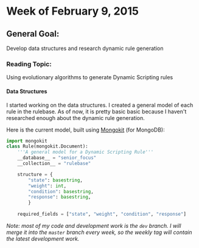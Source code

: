 # Week of February 9, 2015

## General Goal: 
Develop data structures and research dynamic rule generation

### Reading Topic: 
Using evolutionary algorithms to generate Dynamic Scripting rules

#### Data Structures
I started working on the data structures. I created a general model of each rule in the rulebase.
As of now, it is pretty basic basic because I haven't researched enough about the dynamic rule generation.

Here is the current model, built using [Mongokit](https://github.com/namlook/mongokit/wiki) (for MongoDB):

```python
import mongokit
class Rule(mongokit.Document):
	'''A general model for a Dynamic Scripting Rule'''
	__database__ = "senior_focus"
	__collection__ = "rulebase"

	structure = {
		"state": basestring,
		"weight": int,
		"condition": basestring,
		"response": basestring,
		}
	
	required_fields = ["state", "weight", "condition", "response"]
```

*Note: most of my code and development work is the `dev` branch. I will merge it into the `master` branch every week, so the weekly tag will contain the latest development work.*

